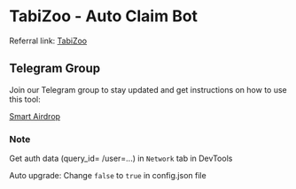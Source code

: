 # TabiZoo - Auto Claim Bot

Referral link: [TabiZoo](https://t.me/tabizoobot/tabizoo?startapp=A1gqF1)

## Telegram Group

Join our Telegram group to stay updated and get instructions on how to use this tool:

[Smart Airdrop](https://t.me/smartairdrop2120)

### Note

Get auth data (query_id= /user=...) in `Network` tab in DevTools

Auto upgrade: Change `false` to `true` in config.json file
